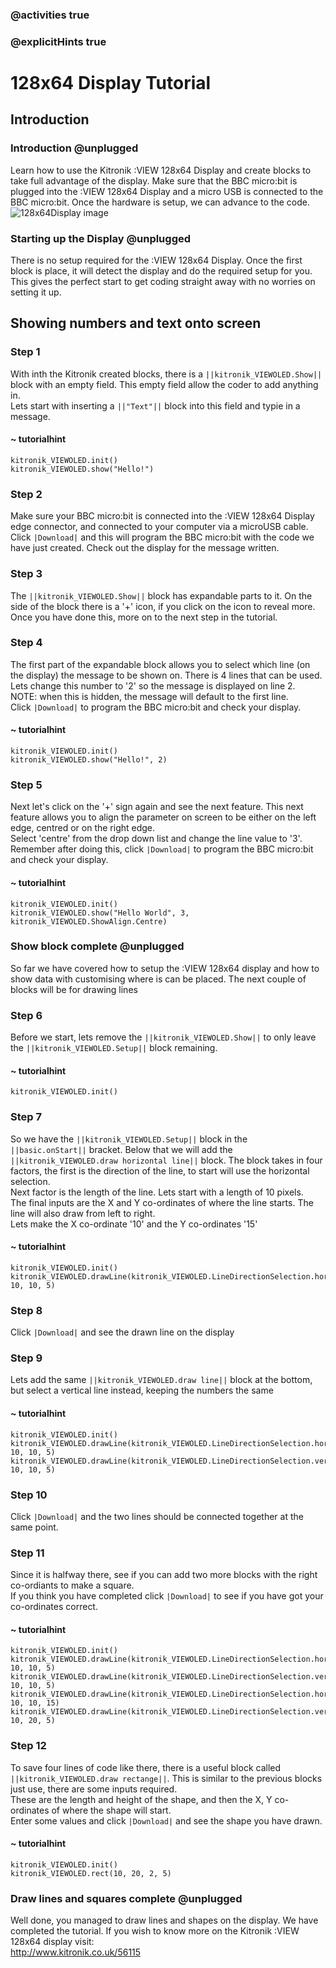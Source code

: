 ### @activities true
### @explicitHints true

# 128x64 Display Tutorial

## Introduction
### Introduction @unplugged
Learn how to use the Kitronik :VIEW 128x64 Display and create blocks to take full advantage of the display. 
Make sure that the BBC micro:bit is plugged into the :VIEW 128x64 Display and a micro USB is connected to the BBC micro:bit.
Once the hardware is setup, we can advance to the code.
![128x64Display image](https://KitronikLtd.github.io/pxt-kitronik-128x64Display/assets/128x64Display.png)


### Starting up the Display @unplugged
There is no setup required for the :VIEW 128x64 Display.  Once the first block is place, it will detect the display and do the required setup for you.  
This gives the perfect start to get coding straight away with no worries on setting it up.

## Showing numbers and text onto screen
### Step 1
With inth the Kitronik created blocks, there is a ``||kitronik_VIEWOLED.Show||`` block with an empty field.  This empty field allow the coder to add anything in.  
Lets start with inserting a ``||"Text"||`` block into this field and typie in a message.
#### ~ tutorialhint
```blocks
kitronik_VIEWOLED.init()
kitronik_VIEWOLED.show("Hello!")
```

### Step 2
Make sure your BBC micro:bit is connected into the :VIEW 128x64 Display edge connector, and connected to your computer via a microUSB cable.  
Click ``|Download|`` and this will program the BBC micro:bit with the code we have just created.  Check out the display for the message written.

### Step 3
The ``||kitronik_VIEWOLED.Show||`` block has expandable parts to it.  On the side of the block there is a '+' icon, if you click on the icon to reveal more.  
Once you have done this, more on to the next step in the tutorial.


### Step 4
The first part of the expandable block allows you to select which line (on the display) the message to be shown on. There is 4 lines that can be used.  Lets change this number to '2' so the message is displayed on line 2.  
NOTE: when this is hidden, the message will default to the first line.  
Click ``|Download|`` to program the BBC micro:bit and check your display.
#### ~ tutorialhint
```blocks
kitronik_VIEWOLED.init()
kitronik_VIEWOLED.show("Hello!", 2)
```

### Step 5
Next let's click on the '+' sign again and see the next feature.  This next feature allows you to align the parameter on screen to be either on the left edge, centred or on the right edge.  
Select 'centre' from the drop down list and change the line value to '3'.  
Remember after doing this, click ``|Download|`` to program the BBC micro:bit and check your display.
#### ~ tutorialhint
```blocks
kitronik_VIEWOLED.init()
kitronik_VIEWOLED.show("Hello World", 3, kitronik_VIEWOLED.ShowAlign.Centre)
```

### Show block complete @unplugged
So far we have covered how to setup the :VIEW 128x64 display and how to show data with customising where is can be placed.
The next couple of blocks will be for drawing lines

### Step 6
Before we start, lets remove the ``||kitronik_VIEWOLED.Show||`` to only leave the ``||kitronik_VIEWOLED.Setup||`` block remaining.
#### ~ tutorialhint
```blocks
kitronik_VIEWOLED.init()
```

### Step 7
So we have the ``||kitronik_VIEWOLED.Setup||`` block in the ``||basic.onStart||`` bracket. Below that we will add the ``||kitronik_VIEWOLED.draw horizontal line||`` block.
The block takes in four factors, the first is the direction of the line, to start will use the horizontal selection.  
Next factor is the length of the line.  Lets start with a length of 10 pixels.  
The final inputs are the X and Y co-ordinates of where the line starts.  The line will also draw from left to right.  
Lets make the X co-ordinate '10' and the Y co-ordinates '15'
#### ~ tutorialhint
```blocks
kitronik_VIEWOLED.init()
kitronik_VIEWOLED.drawLine(kitronik_VIEWOLED.LineDirectionSelection.horiztonal, 10, 10, 5)
```

### Step 8
Click ``|Download|`` and see the drawn line on the display

### Step 9
Lets add the same ``||kitronik_VIEWOLED.draw line||`` block at the bottom, but select a vertical line instead, keeping the numbers the same
#### ~ tutorialhint
```blocks
kitronik_VIEWOLED.init()
kitronik_VIEWOLED.drawLine(kitronik_VIEWOLED.LineDirectionSelection.horiztonal, 10, 10, 5)
kitronik_VIEWOLED.drawLine(kitronik_VIEWOLED.LineDirectionSelection.vertical, 10, 10, 5)
```
### Step 10
Click ``|Download|`` and the two lines should be connected together at the same point.

### Step 11
Since it is halfway there, see if you can add two more blocks with the right co-ordiants to make a square.  
If you think you have completed click ``|Download|`` to see if you have got your co-ordinates correct.
#### ~ tutorialhint
```blocks
kitronik_VIEWOLED.init()
kitronik_VIEWOLED.drawLine(kitronik_VIEWOLED.LineDirectionSelection.horiztonal, 10, 10, 5)
kitronik_VIEWOLED.drawLine(kitronik_VIEWOLED.LineDirectionSelection.vertical, 10, 10, 5)
kitronik_VIEWOLED.drawLine(kitronik_VIEWOLED.LineDirectionSelection.horiztonal, 10, 10, 15)
kitronik_VIEWOLED.drawLine(kitronik_VIEWOLED.LineDirectionSelection.vertical, 10, 20, 5)
```

### Step 12
To save four lines of code like there, there is a useful block called ``||kitronik_VIEWOLED.draw rectange||``.
This is similar to the previous blocks just use, there are some inputs required.  
These are the length and height of the shape, and then the X, Y co-ordinates of where the shape will start.  
Enter some values and click ``|Download|`` and see the shape you have drawn.
#### ~ tutorialhint
```blocks
kitronik_VIEWOLED.init()
kitronik_VIEWOLED.rect(10, 20, 2, 5)
```

### Draw lines and squares complete @unplugged
Well done, you managed to draw lines and shapes on the display. We have completed the tutorial.  If you wish to know more on the Kitronik :VIEW 128x64 display visit:  
http://www.kitronik.co.uk/56115